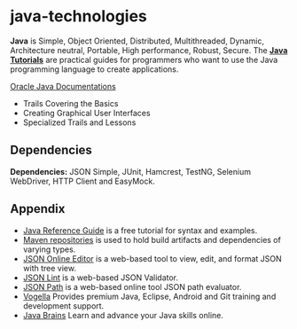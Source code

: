 java-technologies
=================

**Java** is Simple, Object Oriented, Distributed, Multithreaded, Dynamic, Architecture neutral, Portable, High performance, Robust, Secure. The [**Java Tutorials**](http://docs.oracle.com/javase/tutorial/index.html) are practical guides for programmers who want to use the Java programming language to create applications.

[Oracle Java Documentations](http://docs.oracle.com/javase/tutorial/index.html)
- Trails Covering the Basics
- Creating Graphical User Interfaces
- Specialized Trails and Lessons

Dependencies
------------

**Dependencies:** JSON Simple, JUnit, Hamcrest, TestNG, Selenium WebDriver, HTTP Client and EasyMock.

Appendix
--------
- [Java Reference Guide](http://www.tutorialspoint.com/java/java_quick_guide.htm) is a free tutorial for syntax and examples.
- [Maven repositories](http://mvnrepository.com/) is used to hold build artifacts and dependencies of varying types.
- [JSON Online Editor](http://jsoneditoronline.org/) is a web-based tool to view, edit, and format JSON with tree view.
- [JSON Lint](http://jsonlint.com/) is a web-based JSON Validator.
- [JSON Path](http://ashphy.com/JSONPathOnlineEvaluator/) is a web-based online tool JSON path evaluator.
- [Vogella](http://www.vogella.com/) Provides premium Java, Eclipse, Android and Git training and development support.
- [Java Brains](http://javabrains.koushik.org/) Learn and advance your Java skills online.

